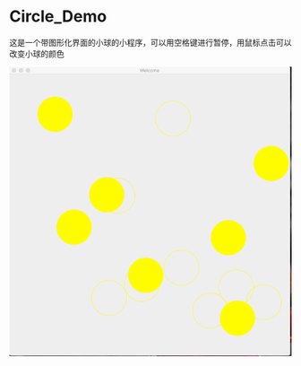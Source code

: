 # Circle_Demo

这是一个带图形化界面的小球的小程序，可以用空格键进行暂停，用鼠标点击可以改变小球的颜色

![img](https://github.com/MappleTT/Circle_Demo/blob/master/CircleDemo/picture/ball.png)
